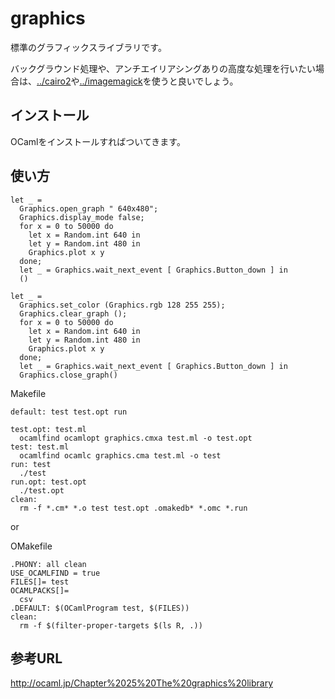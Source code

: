 # graphics

標準のグラフィックスライブラリです。

バックグラウンド処理や、アンチエイリアシングありの高度な処理を行いたい場合は、[../cairo2](Cairo2)や[../imagemagick](ImageMagick)を使うと良いでしょう。

## インストール

OCamlをインストールすればついてきます。

## 使い方

```
let _ =
  Graphics.open_graph " 640x480";
  Graphics.display_mode false;
  for x = 0 to 50000 do
    let x = Random.int 640 in
    let y = Random.int 480 in
    Graphics.plot x y
  done;
  let _ = Graphics.wait_next_event [ Graphics.Button_down ] in
  ()

let _ =
  Graphics.set_color (Graphics.rgb 128 255 255);
  Graphics.clear_graph ();
  for x = 0 to 50000 do
    let x = Random.int 640 in
    let y = Random.int 480 in
    Graphics.plot x y
  done;
  let _ = Graphics.wait_next_event [ Graphics.Button_down ] in
  Graphics.close_graph()
```


Makefile

```
default: test test.opt run

test.opt: test.ml
  ocamlfind ocamlopt graphics.cmxa test.ml -o test.opt
test: test.ml
  ocamlfind ocamlc graphics.cma test.ml -o test
run: test
  ./test
run.opt: test.opt
  ./test.opt
clean:
  rm -f *.cm* *.o test test.opt .omakedb* *.omc *.run
```
or

OMakefile

```
.PHONY: all clean
USE_OCAMLFIND = true
FILES[]= test
OCAMLPACKS[]=
  csv
.DEFAULT: $(OCamlProgram test, $(FILES))
clean:
  rm -f $(filter-proper-targets $(ls R, .))
```

## 参考URL

http://ocaml.jp/Chapter%2025%20The%20graphics%20library

